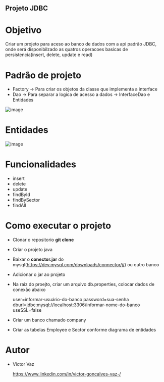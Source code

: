## Projeto JDBC 

# Objetivo
Criar um projeto para aceso ao banco de dados com a api padrão JDBC, onde será disponibilzado as quatros operacoes basicas de persistencia(insert, delete, update e read)

# Padrão de projeto
- Factory -> Para criar os objetos da classe que implementa a interface
- Dao -> Para separar a logica de acesso a dados -> InterfaceDao e Entidades

![image](https://github.com/victorvaz001/projectJDBC/assets/42657636/21c168b1-83b1-4819-a95d-bb9668774245)

# Entidades

![image](https://github.com/victorvaz001/projectJDBC/assets/42657636/d1e28f59-cfe8-4e91-9cd9-ff0d8e3b92da)


# Funcionalidades
- insert
- delete
- update
- findById
- findBySector
- findAll

# Como executar o projeto
- Clonar o repositorio **git clone**
- Criar o projeto java
- Baixar o **conector.jar** do mysql(https://dev.mysql.com/downloads/connector/j/) ou outro banco
- Adicionar o jar ao projeto

- Na raiz do proejto, criar um arquivo db.properties, colocar dados de conexão abaixo

  user=informar-usuário-do-banco
  password=sua-senha
  dburl=jdbc:mysql://localhost:3306/informar-nome-do-banco
  useSSL=false


- Criar um banco chamado company
- Criar as tabelas Employee e Sector conforme diagrama de entidades

# Autor
- Victor Vaz
  
  https://www.linkedin.com/in/victor-goncalves-vaz-/
